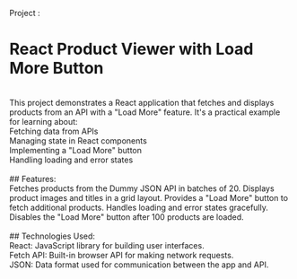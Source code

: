 Project : 
# React Product Viewer with Load More Button
<br>
This project demonstrates a React application that fetches and displays products from an API with a "Load More" feature. It's a practical example for learning about:
<br>
Fetching data from APIs
<br>
Managing state in React components
<br>
Implementing a "Load More" button
<br>
Handling loading and error states
<br><br>
## Features:
<br>
Fetches products from the Dummy JSON API in batches of 20.
Displays product images and titles in a grid layout.
Provides a "Load More" button to fetch additional products.
Handles loading and error states gracefully.
Disables the "Load More" button after 100 products are loaded.
<br><br>
## Technologies Used:
<br>
React: JavaScript library for building user interfaces.
<br>
Fetch API: Built-in browser API for making network requests.
<br>
JSON: Data format used for communication between the app and API.